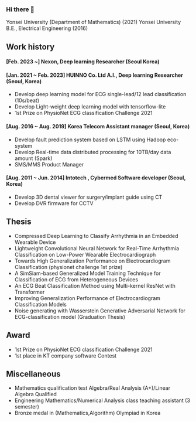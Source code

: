 ### Hi there 👋
Yonsei University (Department of Mathematics) (2021)
Yonsei University B.E., Electrical Engineering (2016)


## Work history
#### [Feb. 2023 ~] Nexon, Deep learning Researcher (Seoul Korea)

#### [Jan. 2021 ~  Feb. 2023]      HUINNO Co. Ltd  A.I., Deep learning Researcher (Seoul, Korea)
- Develop deep learning model for ECG single-lead/12 lead classification (10s/beat)
- Develop Light-weight deep learning model with tensorflow-lite
- 1st Prize on PhysioNet ECG classification Challenge 2021


#### 
#### [Aug. 2016 ~  Aug. 2019]      Korea Telecom Assistant manager (Seoul, Korea)
- Develop fault prediction system based on LSTM using Hadoop eco-system
- Develop Real-time data distributed processing for 10TB/day data amount (Spark)
- SMS/MMS Product Manager



#### [Aug. 2011 ~  Jun. 2014]      Intotech , Cybermed Software developer (Seoul, Korea)
- Develop 3D dental viewer for surgery/implant guide using CT
- Develop DVR firmware for CCTV



## Thesis
- Compressed Deep Learning to Classify Arrhythmia in an Embedded Wearable Device
- Lightweight Convolutional Neural Network for Real-Time Arrhythmia Classification on Low-Power Wearable
Electrocardiograph
- Towards High Generalization Performance on Electrocardiogram Classification (physionet challenge 1st prize)
- A SimSiam-based Generalized Model Training Technique for Classification of ECG from Heterogeneous Devices
- An ECG Beat Classification Method using Multi-kernel ResNet with Transformer
- Improving Generalization Performance of Electrocardiogram Classification Models
- Noise generating with Wasserstein Generative Adversarial Network for ECG-classification model (Graduation Thesis)


## Award
- 1st Prize on PhysioNet ECG classification Challenge 2021
- 1st place in KT company software Contest

## Miscellaneous
- Mathematics qualification test Algebra/Real Analysis (A+)/Linear Algebra Qualified
- Engineering Mathematics/Numerical Analysis class teaching assistant (3 semester)
- Bronze medal in (Mathematics,Algorithm) Olympiad in Korea
